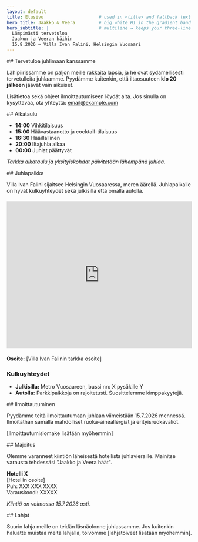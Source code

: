 ```yaml
---
layout: default
title: Etusivu                     # used in <title> and fallback text
hero_title: Jaakko & Veera         # big white H1 in the gradient band
hero_subtitle: |                   # multiline → keeps your three-line intro
  Lämpimästi tervetuloa  
  Jaakon ja Veeran häihin  
  15.8.2026 – Villa Ivan Falini, Helsingin Vuosaari
---
```


<section id="info" markdown="1">
## Tervetuloa juhlimaan kanssamme

Lähipiirissämme on paljon meille rakkaita lapsia, ja he ovat sydämellisesti tervetulleita juhlaamme. Pyydämme kuitenkin, että iltaosuuteen **klo 20 jälkeen** jäävät vain aikuiset.

Lisätietoa sekä ohjeet ilmoittautumiseen löydät alta. Jos sinulla on kysyttävää, ota yhteyttä: [email@example.com](mailto:email@example.com)
</section>

<section id="aikataulu" markdown="1">
## Aikataulu

- **14:00** Vihkitilaisuus
- **15:00** Häävastaanotto ja cocktail-tilaisuus
- **16:30** Hääillallinen
- **20:00** Iltajuhla alkaa
- **00:00** Juhlat päättyvät

*Tarkka aikataulu ja yksityiskohdat päivitetään lähempänä juhlaa.*
</section>

<section id="sijainti" markdown="1">
## Juhlapaikka

Villa Ivan Falini sijaitsee Helsingin Vuosaaressa, meren äärellä. Juhlapaikalle on hyvät kulkuyhteydet sekä julkisilla että omalla autolla.

<div style="width: 100%; height: 400px; margin: 20px 0;">
<iframe width="100%" height="100%" frameborder="0" scrolling="no" marginheight="0" marginwidth="0" src="https://www.openstreetmap.org/export/embed.html?bbox=25.145,60.207,25.155,60.212&layer=mapnik&marker=60.2095,25.15"></iframe>
</div>

**Osoite:** [Villa Ivan Falinin tarkka osoite]

### Kulkuyhteydet
- **Julkisilla:** Metro Vuosaareen, bussi nro X pysäkille Y
- **Autolla:** Parkkipaikkoja on rajoitetusti. Suosittelemme kimppakyytejä.
</section>

<section id="ilmoittautuminen" markdown="1">
## Ilmoittautuminen

Pyydämme teitä ilmoittautumaan juhlaan viimeistään 15.7.2026 mennessä. Ilmoitathan samalla mahdolliset ruoka-aineallergiat ja erityisruokavaliot.

[Ilmoittautumislomake lisätään myöhemmin]
</section>

<section id="majoitus" markdown="1">
## Majoitus

Olemme varanneet kiintiön läheisestä hotellista juhlavieraille. Mainitse varausta tehdessäsi "Jaakko ja Veera häät".

**Hotelli X**  
[Hotellin osoite]  
Puh: XXX XXX XXXX  
Varauskoodi: XXXXX

*Kiintiö on voimassa 15.7.2026 asti.*
</section>

<section id="lahjat" markdown="1">
## Lahjat

Suurin lahja meille on teidän läsnäolonne juhlassamme. Jos kuitenkin haluatte muistaa meitä lahjalla, toivomme [lahjatoiveet lisätään myöhemmin].
</section>
